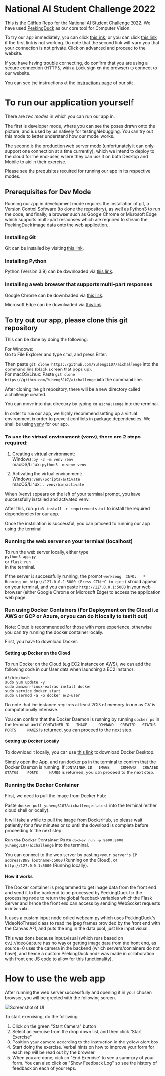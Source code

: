 # National AI Student Challenge 2022
This is the GitHub Repo for the National AI Student Challenge 2022. We have used [PeekingDuck](https://github.com/aisingapore/PeekingDuck) as our core tool for Computer Vision.

To try our app immediately, you can click [this link](https://fitai.click), or you can click [this link](https://fitai.ddns.net) if the first link is not working. Do note that the second link will warn you that your connection is not private. Click on advanced and proceed to the website.

If you have having trouble connecting, do confirm that you are using a secure connection (HTTPS, with a Lock sign on the browser) to connect to our website.

You can see the instructions at the [instructions page](https://fitai.click/instructions) of our site.

# To run our application yourself

There are *two modes* in which you can run our app in. 

The first is developer mode, where you can see the poses drawn onto the picture, and is used by us natively for testing/debugging. You can try out this mode to better understand how our model works.

The second is the production web server mode (unfortunately it can only support one connection at a time currently), which we intend to deploy to the cloud for the end-user, where they can use it on both Desktop and Mobile to aid in their exercise.

Please see the prequisites required for running our app in its respective modes.

## Prerequisites for Dev Mode
Running our app in development mode requires the installation of git, a Version Control Software (to clone the repository), as well as Python3 to run the code, and finally, a browser such as Google Chrome or Microsoft Edge which supports multi-part responses which are required to stream the PeekingDuck image data onto the web application.

### Installing Git  
Git can be installed by visiting [this link](https://git-scm.com/downloads).

### Installing Python
Python (Version 3.9) can be downloaded via [this link](https://www.python.org/downloads/).

### Installing a web browser that supports multi-part responses
Google Chrome can be downloaded via [this link](https://www.google.com/intl/en_sg/chrome/).

Microsoft Edge can be downloaded via [this link](https://www.microsoft.com/en-us/edge).

## To try out our app, please clone this git repository

This can be done by doing the following:

For Windows:  
Go to File Explorer and type cmd, and press Enter.  

Then paste ```git clone https://github.com/Yuheng3107/aichallenge``` into the command line (black screen that pops up).   
For macOS/Linux: Paste ```git clone https://github.com/Yuheng3107/aichallenge``` into the command line.

After cloning the git repository, there will be a new directory
called aichallenge created. 

You can move into that directory by typing ```cd aichallenge``` into the terminal.

In order to run our app, we highly recommend setting up a virtual environment in order to prevent conflicts in package dependencies. We shall be using [venv](https://docs.python.org/3/library/venv.html) for our app.

### To use the virtual environment (venv), there are 2 steps required:

1. Creating a virtual environment:  
Windows: ```py -3 -m venv venv```  
macOS/Linux: ```python3 -m venv venv```

2. Activating the virtual environment:  
Windows: ```venv\Scripts\activate```  
macOS/Linux: ```. venv/bin/activate```

When (venv) appears on the left of your terminal prompt, you have successfully installed and activated venv.

After this, run:
```pip3 install -r requirements.txt```
 to install the required dependencies for our app.  

Once the installation is successful, you can proceed to running our app using the terminal.

### Running the web server on your terminal (localhost)
To run the web server locally, either type  
```python3 app.py```  
or
```flask run```  
in the terminal.

If the server is successfully running, the prompt
```werkzeug  INFO:   * Running on http://127.0.0.1:5000 (Press CTRL+C to quit)``` should appear on your terminal, and you can paste ```http://127.0.0.1:5000``` in your web browser (either Google Chrome or Microsoft Edge) to access the application web page.

### Run using Docker Containers (For Deployment on the Cloud i.e AWS or GCP or Azure, or you can do it locally to test it out)

Note: Cloud is recommended for those with more experience, otherwise you can try running the docker container locally.

First, you have to download Docker.

#### Setting up Docker on the Cloud
To run Docker on the Cloud (e.g EC2 instance on AWS), we can add the following code in our User data when launching a EC2 instance:
```
#!/bin/bash
sudo yum update -y
sudo amazon-linux-extras install docker
sudo service docker start
sudo usermod -a -G docker ec2-user
```

Do note that the instance requires at least 2GiB of memory to run as CV is computationally intensive.

You can confirm that the Docker Daemon is running by running ```docker ps``` in the terminal and if ```CONTAINER ID   IMAGE     COMMAND   CREATED   STATUS    PORTS     NAMES``` is returned, you can proceed to the next step.

#### Setting up Docker Locally
To download it locally, you can use [this link](https://www.docker.com/products/docker-desktop/) to download Docker Desktop.

Simply open the App, and run docker ps in the terminal to confirm that the Docker Daemon is running. If ```CONTAINER ID   IMAGE     COMMAND   CREATED   STATUS    PORTS     NAMES``` is returned, you can proceed to the next step.

### Running the Docker Container
First, we need to pull the image from Docker Hub:

Paste ```docker pull yuheng3107/aichallenge:latest``` into the terminal (either cloud shell or locally).

It will take a while to pull the image from DockerHub, so please wait patiently for a few minutes or so until the download is complete before proceeding to the next step:

Run the Docker Container:
Paste ```docker run -p 5000:5000 yuheng3107/aichallenge``` into the terminal.

You can connect to the web server by pasting ```<your server's IP address/DNS hostname>:5000``` (Running on the Cloud), or ```http://127.0.0.1:5000``` (Running locally).

#### How it works
The Docker container is programmed to get image data from the front end and send it to the backend to be processed by PeekingDuck for the processing node to return the global feedback variables which the Flask Server and hence the front end can access by sending WebSocket requests in intervals.

It uses a custom input node called webcam.py which uses PeekingDuck's VideoNoThread class to read the jpeg frames provided by the front end with the Canvas API, and puts the img in the data pool, just like input.visual.

This was done because input.visual (which runs based on cv2.VideoCapture has no way of getting image data from the front end, as source=0 uses the camera in the backend (which servers/containers do not have), and hence a custom PeekingDuck node was made in collaboration with front end JS code to allow for this functionality).

# How to use the web app

After running the web server successfully and opening it in your chosen browser, you will be greeted with the following screen.

![Screenshot of UI](https://i.imgur.com/7Pu5RtJ.png "Web App UI")

To start exercising, do the following
1. Click on the green "Start Camera" button
2. Select an exercise from the drop down list, and then click "Start Exercise"
3. Position your camera according to the instruction in the yellow alert box.
4. Start doing the exercise. Verbal hints on how to improve your form for each rep will be read out by the browser
5. When you are done, cick on "End Exercise" to see a summary of your form. You can also click on "Show Feedback Log" so see the history of feedback on each of your reps.


